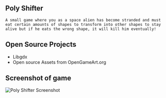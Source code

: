 ## Poly Shifter

	A small game where you as a space alien has become stranded and must eat certain amounts of shapes to transform into other shapes to stay alive but if he eats the wrong shape, it will kill him eventually!

## Open Source Projects

* Libgdx
* Open source Assets from OpenGameArt.org

## Screenshot of game

![Poly Shifter Screenshot](http://i.imgur.com/yKDr7uZ.png)